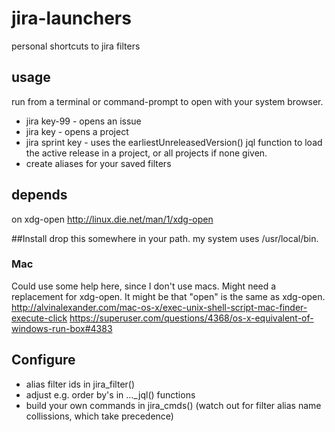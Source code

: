 # jira-launchers
personal shortcuts to jira filters

## usage
run from a terminal or command-prompt to open with your system browser.

 * jira key-99 - opens an issue
 * jira key - opens a project
 * jira sprint key - uses the earliestUnreleasedVersion() jql function to load the active release in a project, or all projects if none given.
 * create aliases for your saved filters
 
## depends
on xdg-open http://linux.die.net/man/1/xdg-open

##Install
drop this somewhere in your path.
my system uses /usr/local/bin.

### Mac
Could use some help here, since I don't use macs. Might need a replacement for xdg-open. It might be that "open" is the same as xdg-open.
http://alvinalexander.com/mac-os-x/exec-unix-shell-script-mac-finder-execute-click
https://superuser.com/questions/4368/os-x-equivalent-of-windows-run-box#4383

## Configure
* alias filter ids in jira_filter()
* adjust e.g. order by's in ..._jql() functions
* build your own commands in jira_cmds() (watch out for filter alias name collissions, which take precedence)

